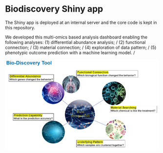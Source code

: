 # Biodiscovery Shiny app

The Shiny app is deployed at an internal server and the core code is kept in this repository.

We developed this multi-omics based analysis dashboard enabling the following analyses: 
(1) differential abundance analysis; /
(2) functional connection; /
(3) material connection; /
(4) exploration of data pattern; /
(5) phenotypic outcome prediction with a machine learning model.  /


![](overview.png)